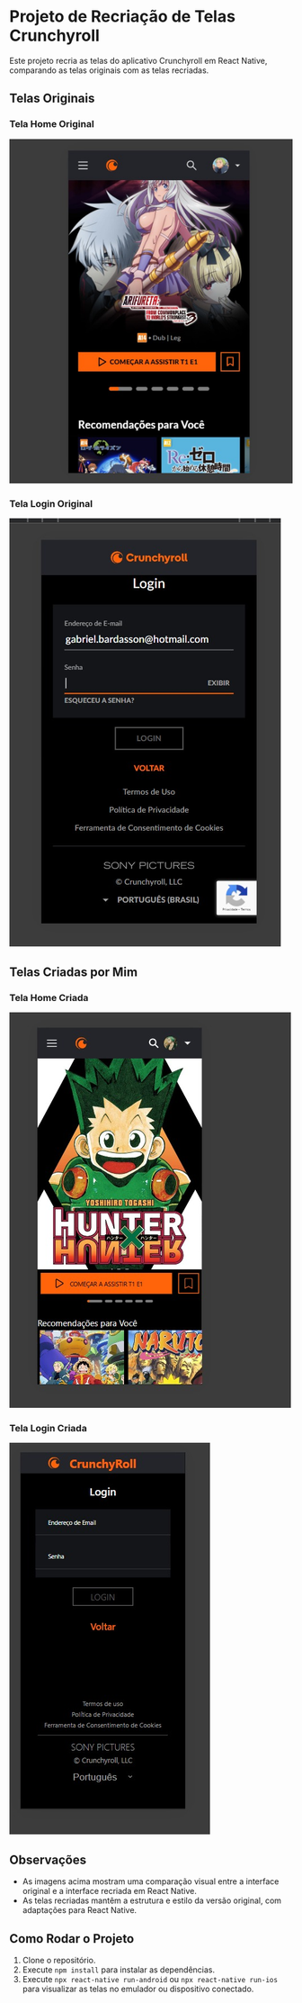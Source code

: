 # Projeto de Recriação de Telas Crunchyroll

Este projeto recria as telas do aplicativo Crunchyroll em React Native, comparando as telas originais com as telas recriadas.

## Telas Originais

### Tela Home Original
![Tela Home Original](./Telas%20Copiadas/tela_original_crunchyroll_home.jpeg)

### Tela Login Original
![Tela Login Original](./Telas%20Copiadas/tela_original_login_crunchyroll.jpeg)

## Telas Criadas por Mim

### Tela Home Criada
![Tela Home Criada](./Tela_feitas_por_mim/tela_copia_por_mim_home.jpeg)

### Tela Login Criada
![Tela Login Criada](./Tela_feitas_por_mim/tela_copia_por_mim_login.jpeg)

## Observações
- As imagens acima mostram uma comparação visual entre a interface original e a interface recriada em React Native.
- As telas recriadas mantêm a estrutura e estilo da versão original, com adaptações para React Native.

## Como Rodar o Projeto
1. Clone o repositório.
2. Execute `npm install` para instalar as dependências.
3. Execute `npx react-native run-android` ou `npx react-native run-ios` para visualizar as telas no emulador ou dispositivo conectado.
